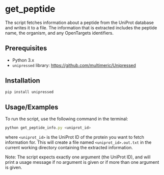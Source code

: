 
# get_peptide
The script fetches information about a peptide from the UniProt database and writes it to a file. The information that is extracted includes the peptide name, the organism, and any OpenTargets identifiers.

## Prerequisites
- Python 3.x
- `unipressed` library:
https://github.com/multimeric/Unipressed

## Installation
```bash
pip install unipressed 
```

## Usage/Examples
To run the script, use the following command in the terminal:

```javascript
python get_peptide_info.py <uniprot_id>
```
where `<uniprot_id>` is the UniProt ID of the protein you want to fetch information for. This will create a file named `<uniprot_id>.out.txt` in the current working directory containing the extracted information.

Note: The script expects exactly one argument (the UniProt ID), and will print a usage message if no argument is given or if more than one argument is given.
